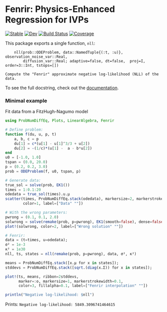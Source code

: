 # Fenrir: Physics-Enhanced Regression for IVPs

[![Stable](https://img.shields.io/badge/docs-stable-blue.svg)](https://nathanaelbosch.github.io/Fenrir.jl/stable)
[![Dev](https://img.shields.io/badge/docs-dev-blue.svg)](https://nathanaelbosch.github.io/Fenrir.jl/dev)
[![Build Status](https://github.com/nathanaelbosch/Fenrir.jl/actions/workflows/CI.yml/badge.svg?branch=main)](https://github.com/nathanaelbosch/Fenrir.jl/actions/workflows/CI.yml?query=branch%3Amain)
[![Coverage](https://codecov.io/gh/nathanaelbosch/Fenrir.jl/branch/main/graph/badge.svg)](https://codecov.io/gh/nathanaelbosch/Fenrir.jl)

This package exports a single function, `nll`:
```
    nll(prob::ODEProblem, data::NamedTuple{(:t, :u)}, observation_noise_var::Real,
        diffusion_var::Real; adaptive=false, dt=false,  proj=I, order=3::Int, tstops=[])

Compute the "Fenrir" approximate negative log-likelihood (NLL) of the data.
```
To see the full docstring, check out the
[documentation](https://nathanaelbosch.github.io/Fenrir.jl/stable).


### Minimal example
Fit data from a FitzHugh-Nagumo model
```julia
using ProbNumDiffEq, Plots, LinearAlgebra, Fenrir

# Define problem:
function f(du, u, p, t)
    a, b, c = p
    du[1] = c*(u[1] - u[1]^3/3 + u[2])
    du[2] = -(1/c)*(u[1] -  a - b*u[2])
end
u0 = [-1.0, 1.0]
tspan = (0.0, 20.0)
p = (0.2, 0.2, 3.0)
prob = ODEProblem(f, u0, tspan, p)

# Generate data:
true_sol = solve(prob, EK1())
times = 1:0.1:20
odedata = true_sol(times).u.μ
scatter(times, ProbNumDiffEq.stack(odedata), markersize=2, markerstrokewidth=0.1,
        color=1, label=["Data" ""])

# With the wrong parameters:
pwrong = (0.1, 0.1, 2.0)
solwrong = solve(remake(prob, p=pwrong), EK1(smooth=false), dense=false);
plot!(solwrong, color=2, label=["Wrong solution" ""])

# Fenrir:
data = (t=times, u=odedata);
σ² = 1e-3
κ² = 1e30
nll, ts, states = nll(remake(prob, p=pwrong), data, σ², κ²)

means = ProbNumDiffEq.stack([x.μ for x in states]);
stddevs = ProbNumDiffEq.stack([sqrt.(diag(x.Σ)) for x in states]);

plot!(ts, means, ribbon=2stddevs,
      marker=:o, markersize=1, markerstrokewidth=0.1,
      color=3, fillalpha=0.1, label=["Fenrir interpolation" ""])

println("Negative log-likelihood: $nll")
```

Prints: `Negative log-likelihood: 5849.3096741464615`
